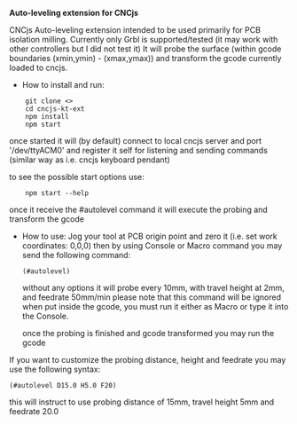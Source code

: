 **Auto-leveling extension for CNCjs**

CNCjs Auto-leveling extension intended to be used primarily for PCB isolation milling.
Currently only Grbl is supported/tested (it may work with other controllers but I did not test it)
It will probe the surface (within gcode boundaries (xmin,ymin) - (xmax,ymax)) and transform the gcode currently loaded to cncjs.

* How to install and run:
```
    git clone <>
    cd cncjs-kt-ext
    npm install
    npm start
```

once started it will (by default) connect to local cncjs server and port '/dev/ttyACM0' and register it self for listening and sending commands (similar way as i.e. cncjs keyboard pendant)

to see the possible start options use:
```
    npm start --help
```

once it receive the #autolevel command it will execute the probing and transform the gcode

* How to use:
    Jog your tool at PCB origin point and zero it (i.e. set work coordinates: 0,0,0)
    then by using Console or Macro command you may send the following command:
    ```
    (#autolevel)
    ```
    without any options it will probe every 10mm, with travel height at 2mm, and feedrate 50mm/min
    please note that this command will be ignored when put inside the gcode, you must run it  either as Macro or type it into the Console.

    once the probing is finished and gcode transformed you may run the gcode

If you want to customize the probing distance, height and feedrate you may use the following syntax:
```
(#autolevel D15.0 H5.0 F20)
```
this will instruct to use probing distance of 15mm, travel height 5mm and feedrate 20.0






